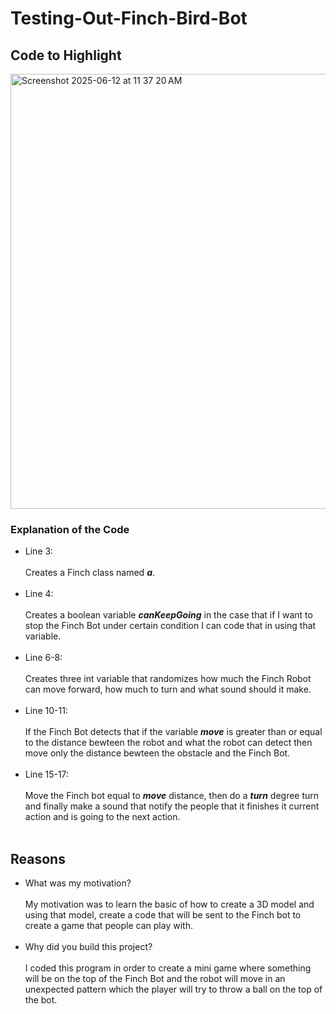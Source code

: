 # Testing-Out-Finch-Bird-Bot

## Code to Highlight

<img width="696" alt="Screenshot 2025-06-12 at 11 37 20 AM" src="https://github.com/user-attachments/assets/0c1cc102-246c-40eb-894b-3b39bcd5a0c9" />

### Explanation of the Code

- Line 3: <br /><br />Creates a Finch class named ***a***.<br /><br />
- Line 4: <br /><br />Creates a boolean variable ***canKeepGoing*** in the case that if I want to stop the Finch Bot under certain condition I can code that in using that variable.<br /><br />
- Line 6-8: <br /><br />Creates three int variable that randomizes how much the Finch Robot can move forward, how much to turn and what sound should it make.<br /><br />
- Line 10-11: <br /><br />If the Finch Bot detects that if the variable ***move*** is greater than or equal to the distance bewteen the robot and what the robot can detect then move only the distance bewteen the obstacle and the Finch Bot.<br /><br />
- Line 15-17:<br /><br />Move the Finch bot equal to ***move*** distance, then do a ***turn*** degree turn and finally make a sound that notify the people that it finishes it current action and is going to the next action.<br /><br />

## Reasons

- What was my motivation?
  <br /><br />My motivation was to learn the basic of how to create a 3D model and using that model, create a code that will be sent to the Finch bot to create a game that people can play with.<br /><br />
- Why did you build this project?
  <br /><br />I coded this program in order to create a mini game where something will be on the top of the Finch Bot and the robot will move in an unexpected pattern which the player will try to throw a ball on the top of the bot.<br /><br />
